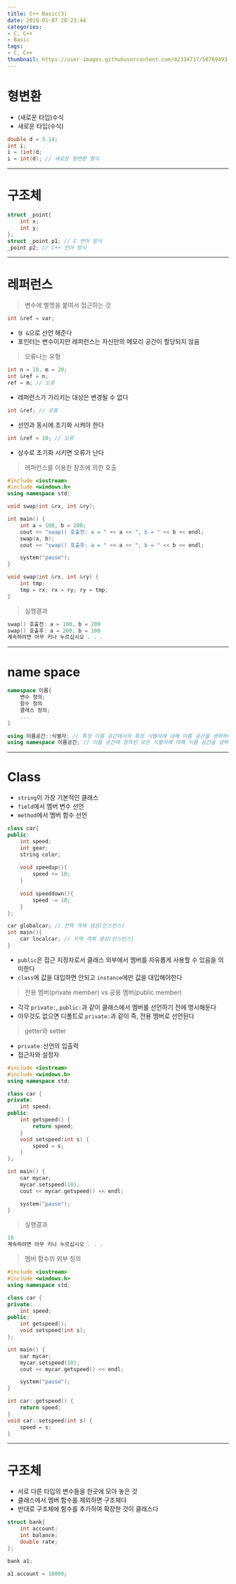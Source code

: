 ```yaml
---
title: C++ Basic(3)
date: 2019-01-07 20:23:44
categories:
- C, C++
- Basic
tags:
- C, C++
thumbnail: https://user-images.githubusercontent.com/42334717/50769493-714a5700-12c7-11e9-8754-3513cc77bc6b.png
---
```

# 형변환

+ (새로운 타입)수식
+ 새로운 타입(수식)

~~~C++
double d = 3.14;
int i;
i = (int)d;
i = int(d); // 새로운 형변환 형식
~~~
***
# 구조체

~~~C++
struct _point{
    int x;
    int y;
};
struct _point p1; // C 언어 방식
_point p2; // C++ 언어 방식
~~~
<!-- more -->

***
# 레퍼런스

> 변수에 별명을 붙여서 접근하는 것

~~~C++
int &ref = var;
~~~
+ `형 &`으로 선언 해준다
+ 포인터는 변수이지만 레퍼런스는 자신만의 메모리 공간이 할당되지 않음

> 오류나는 유형

~~~C++
int n = 10, m = 20;
int &ref = n;
ref = m; // 오류
~~~
+ 레퍼런스가 가리키는 대상은 변경될 수 없다

~~~C++
int &ref; // 오류
~~~
+ 선언과 동시에 초기화 시켜야 한다

~~~C++
int &ref = 10; // 오류
~~~
+ 상수로 초기화 시키면 오류가 난다

> 레퍼런스를 이용한 참조에 의한 호출

~~~C++
#include <iostream>
#include <windows.h>
using namespace std;

void swap(int &rx, int &ry);

int main() {
	int a = 100, b = 200;
	cout << "swap() 호출전: a = " << a << ", b = " << b << endl;
	swap(a, b);
	cout << "swap() 호출후: a = " << a << ", b = " << b << endl;

	system("pause");
}

void swap(int &rx, int &ry) {
	int tmp;
	tmp = rx; rx = ry; ry = tmp;
}
~~~
> 실행결과

~~~C++
swap() 호출전: a = 100, b = 200
swap() 호출후: a = 200, b = 100
계속하려면 아무 키나 누르십시오 . . .
~~~
***
# name space

~~~C++
namespace 이름{
    변수 정의;
    함수 정의
    클래스 정의;
    ...
}
~~~
~~~C++
using 이름공간::식별자; // 특정 이름 공간에서의 특정 식별자에 대해 이름 공간을 생략하여 접근 가능
using namespace 이름공간; // 이름 공간에 정의된 모든 식별자에 대해 이름 공간을 생략하여 접근 가능
~~~
***
# Class

+ `string`이 가장 기본적인 클래스
+ `field`에서 멤버 변수 선언
+ `method`에서 멤버 함수 선언

~~~C++
class car{
public:
    int speed;
    int gear;
    string color;
    
    void speedup(){
        speed += 10;
    }
    
    void speeddown(){
        speed -= 10;
    }
};

car globalcar; // 전역 객체 생성(인스턴스)
int main(){
    car localcar; // 지역 객체 생성(인스턴스)
}
~~~
+ `public`은 접근 지정자로서 클래스 외부에서 멤버를 자유롭게 사용할 수 있음을 의미한다
+ `class`에 값을 대입하면 안되고 `instance`에만 값을 대입해야한다

> 전용 멤버(private member) vs 공용 멤버(public member)

+ 각각 `private:`, `public:`과 같이 클래스에서 멤버를 선언하기 전에 명시해둔다
+ 아무것도 없으면 디폴트로 `private:`과 같이 즉, 전용 멤버로 선언된다

> getter와 setter

+ `private:`선언의 입출력
+ 접근자와 설정자

~~~C++
#include <iostream>
#include <windows.h>
using namespace std;

class car {
private:
	int speed;
public:
	int getspeed() {
		return speed;
	}
	void setspeed(int s) {
		speed = s;
	}
};

int main() {
	car mycar;
	mycar.setspeed(10);
	cout << mycar.getspeed() << endl;

	system("pause");
}

~~~
> 실행결과

~~~C++
10
계속하려면 아무 키나 누르십시오 . . .
~~~
> 멤버 함수의 외부 정의

~~~C++
#include <iostream>
#include <windows.h>
using namespace std;

class car {
private:
	int speed;
public:
	int getspeed();
	void setspeed(int s);
};

int main() {
	car mycar;
	mycar.setspeed(10);
	cout << mycar.getspeed() << endl;

	system("pause");
}

int car::getspeed() {
	return speed;
}
void car::setspeed(int s) {
	speed = s;
}
~~~
***
# 구조체

+ 서로 다른 타입의 변수들을 한곳에 모아 놓은 것
+ 클래스에서 멤버 함수를 제외하면 구조체다
+ 반대로 구조체에 함수를 추가하여 확장한 것이 클래스다

~~~C++
struct bank{
    int account;
    int balance;
    double rate;
};

bank a1;

a1.account = 10000;
~~~

